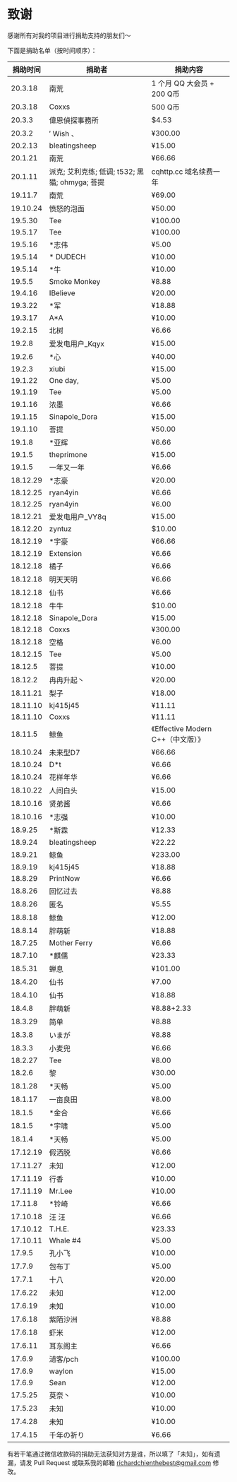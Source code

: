 # 致谢

感谢所有对我的项目进行捐助支持的朋友们～

下面是捐助名单（按时间顺序）：

| 捐助时间 | 捐助者 | 捐助内容 |
| ------- | ------ | ---- |
| 20.3.18 | 南荒 | 1 个月 QQ 大会员 + 200 Q币 |
| 20.3.18 | Coxxs | 500 Q币 |
| 20.3.3 | 偉恩偵探事務所 | $4.53 |
| 20.3.2 | ′ Wish 、 | ¥300.00 |
| 20.2.13 | bleatingsheep | ¥15.00 |
| 20.1.21 | 南荒 | ¥66.66 |
| 20.1.11 | 派克; 艾利克练; 低调; t532; 黑猫; ohmyga; 菩提 | cqhttp.cc 域名续费一年 |
| 19.11.7 | 南荒 | ¥69.00 |
| 19.10.24 | 愤怒的泡面 | ¥50.00 |
| 19.5.30 | Tee | ¥100.00 |
| 19.5.17 | Tee | ¥100.00 |
| 19.5.16 | \*志伟 | ¥5.00 |
| 19.5.14 | \* DUDECH | ¥10.00 |
| 19.5.14 | \*牛 | ¥10.00 |
| 19.5.5 | Smoke Monkey | ¥8.88 |
| 19.4.16 | IBelieve | ¥20.00 |
| 19.3.22 | \*军 | ¥18.88 |
| 19.3.17 | A\*A | ¥10.00 |
| 19.2.15 | 北树 | ¥6.66 |
| 19.2.8 | 爱发电用户_Kqyx | ¥15.00 |
| 19.2.6 | \*心 | ¥40.00 |
| 19.2.3 | xiubi | ¥15.00 |
| 19.1.22 | One day, | ¥5.00 |
| 19.1.19 | Tee | ¥5.00 |
| 19.1.16 | 浓墨 | ¥6.66 |
| 19.1.15 | Sinapole_Dora | ¥15.00 |
| 19.1.10 | 菩提 | ¥50.00 |
| 19.1.8 | \*亚辉 | ¥6.66 |
| 19.1.5 | theprimone | ¥15.00 |
| 19.1.5 | 一年又一年 | ¥6.66 |
| 18.12.29 | \*志豪 | ¥20.00 |
| 18.12.25 | ryan4yin | ¥6.66 |
| 18.12.25 | ryan4yin | ¥6.00 |
| 18.12.21 | 爱发电用户_VY8q | ¥15.00 |
| 18.12.20 | zyntuz | $10.00 |
| 18.12.19 | \*宇豪 | ¥66.66 |
| 18.12.19 | Extension | ¥6.66 |
| 18.12.18 | 橘子 | ¥6.66 |
| 18.12.18 | 明天天明 | ¥6.66 |
| 18.12.18 | 仙书 | ¥6.66 |
| 18.12.18 | 牛牛 | $10.00 |
| 18.12.18 | Sinapole_Dora | ¥15.00 |
| 18.12.18 | Coxxs | ¥300.00 |
| 18.12.18 | 空格 | ¥6.00 |
| 18.12.15 | Tee | ¥5.00 |
| 18.12.5 | 菩提 | ¥10.00 |
| 18.12.2 | 冉冉升起丶 | ¥20.00 |
| 18.11.21 | 梨子 | ¥18.00 |
| 18.11.10 | kj415j45 | ¥11.11 |
| 18.11.10 | Coxxs | ¥11.11 |
| 18.11.5 | 鲸鱼 | 《Effective Modern C++（中文版）》 |
| 18.10.24 | 未来型D7 | ¥66.66 |
| 18.10.24 | D\*t | ¥6.66 |
| 18.10.24 | 花样年华 | ¥6.66 |
| 18.10.22 | 人间白头 | ¥15.00 |
| 18.10.16 | 贤弟酱 | ¥6.66 |
| 18.10.16 | \*志强 | ¥10.00 |
| 18.9.25 | \*斯霖 | ¥12.33 |
| 18.9.24 | bleatingsheep | ¥22.22 |
| 18.9.21 | 鲸鱼 | ¥233.00 |
| 18.9.19 | kj415j45 | ¥18.88 |
| 18.8.29 | PrintNow | ¥6.66 |
| 18.8.26 | 回忆过去 | ¥8.88 |
| 18.8.26 | 匿名 | ¥5.55 |
| 18.8.18 | 鲸鱼 | ¥12.00 |
| 18.8.14 | 胖萌新 | ¥18.88 |
| 18.7.25 | Mother Ferry | ¥6.66 |
| 18.7.10 | \*麒儒 | ¥23.33 |
| 18.5.31 | 蝉息 | ¥101.00 |
| 18.4.20 | 仙书 | ¥7.00 |
| 18.4.10 | 仙书 | ¥18.88 |
| 18.4.8 | 胖萌新 | ¥8.88+2.33 |
| 18.3.29 | 简单 | ¥8.88 |
| 18.3.8 | いまが | ¥8.88 |
| 18.3.3 | 小麦兜 | ¥6.66 |
| 18.2.27 | Tee | ¥8.00 |
| 18.2.6 | 黎 | ¥30.00 |
| 18.1.28 | \*天畅 | ¥5.00 |
| 18.1.17 | 一亩良田 | ¥8.00 |
| 18.1.5 | \*金合 | ¥6.66 |
| 18.1.5 | \*宇啸 | ¥5.00 |
| 18.1.4 | \*天畅 | ¥5.00 |
| 17.12.19 | 假洒脱 | ¥6.66 |
| 17.11.27 | 未知 | ¥12.00 |
| 17.11.19 | 行香 | ¥10.00 |
| 17.11.19 | Mr.Lee | ¥10.00 |
| 17.11.8 | \*铃崎 | ¥6.66 |
| 17.10.18 | 汪 汪 | ¥6.66 |
| 17.10.12 | T.H.E. | ¥23.33 |
| 17.10.11 | Whale \#4 | ¥5.00 |
| 17.9.5 | 孔小飞 | ¥10.00 |
| 17.7.9 | 包布丁 | ¥5.00 |
| 17.7.1 | 十八 | ¥20.00 |
| 17.6.22 | 未知 | ¥12.00 |
| 17.6.19 | 未知 | ¥10.00 |
| 17.6.18 | 紫陌沙洲 | ¥8.88 |
| 17.6.18 | 虾米 | ¥12.00 |
| 17.6.11 | 耳东阁主 | ¥6.66 |
| 17.6.9 | 濄客/pch | ¥100.00 |
| 17.6.9 | waylon | ¥15.00 |
| 17.6.9 | Sean | ¥12.00 |
| 17.5.25 | 莫奈丶 | ¥10.00 |
| 17.5.23 | 未知 | ¥10.00 |
| 17.4.28 | 未知 | ¥10.00 |
| 17.4.15 | 千年の祈り | ¥6.66 |

有若干笔通过微信收款码的捐助无法获知对方是谁，所以填了「未知」，如有遗漏，请发 Pull Request 或联系我的邮箱 richardchienthebest@gmail.com 修改。
